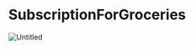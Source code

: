 # SubscriptionForGroceries


![Untitled](https://github.com/ZizaKr/SubscriptionForGroceries/assets/70637340/ca39dd74-a8d8-4136-bb47-b7cee33b566f)
